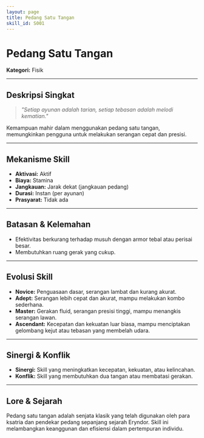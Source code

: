 ```yaml
---
layout: page
title: Pedang Satu Tangan
skill_id: S001
---
```

# Pedang Satu Tangan

**Kategori:** Fisik

---

## Deskripsi Singkat
> *"Setiap ayunan adalah tarian, setiap tebasan adalah melodi kematian."*

Kemampuan mahir dalam menggunakan pedang satu tangan, memungkinkan pengguna untuk melakukan serangan cepat dan presisi.

---

## Mekanisme Skill
*   **Aktivasi:** Aktif
*   **Biaya:** Stamina
*   **Jangkauan:** Jarak dekat (jangkauan pedang)
*   **Durasi:** Instan (per ayunan)
*   **Prasyarat:** Tidak ada

---

## Batasan & Kelemahan
*   Efektivitas berkurang terhadap musuh dengan armor tebal atau perisai besar.
*   Membutuhkan ruang gerak yang cukup.

---

## Evolusi Skill
*   **Novice:** Penguasaan dasar, serangan lambat dan kurang akurat.
*   **Adept:** Serangan lebih cepat dan akurat, mampu melakukan kombo sederhana.
*   **Master:** Gerakan fluid, serangan presisi tinggi, mampu menangkis serangan lawan.
*   **Ascendant:** Kecepatan dan kekuatan luar biasa, mampu menciptakan gelombang kejut atau tebasan yang membelah udara.

---

## Sinergi & Konflik
*   **Sinergi:** Skill yang meningkatkan kecepatan, kekuatan, atau kelincahan.
*   **Konflik:** Skill yang membutuhkan dua tangan atau membatasi gerakan.

---

## Lore & Sejarah
Pedang satu tangan adalah senjata klasik yang telah digunakan oleh para ksatria dan pendekar pedang sepanjang sejarah Eryndor. Skill ini melambangkan keanggunan dan efisiensi dalam pertempuran individu.
